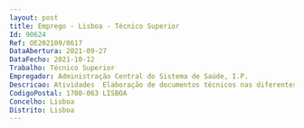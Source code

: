 ```yaml
--- 
layout: post
title: Emprego - Lisboa - Técnico Superior
Id: 90624
Ref: OE202109/0617
DataAbertura: 2021-09-27
DataFecho: 2021-10-12
Trabalho: Técnico Superior
Empregador: Administração Central do Sistema de Saúde, I.P.
Descricao: Atividades  Elaboração de documentos técnicos nas diferentes áreas da Engenharia Mecânica  Apreciação e Elaboração de pareceres sobre projetos de instalações, equipamentos e sistemas mecânicos, sistemas de produção e gestão de energia e sistemas de gestão técnica centralizada e gestão dos respetivos projetos  Acompanhamento dos processos de parcerias público privadas na área da engenharia mecânica  Elaboração de documentos técnicos, nos domínios da engenharia mecânica, para processos de contratação pública de empreitadas e serviços associados a empreitadas, apreciação e elaboração de pareceres sobre as correspondentes propostas e gestão dos respetivos processos  Elaboração de pareceres técnicos sobre investimentos no âmbito do Despacho n.º 10220 2014, do Secretário de Estado da Saúde  Desenvolvimento de metodologias de avaliação de instalações de saúde na área da engenharia mecânica  Gestão de processos relacionados com os programas ECO.AP e PEBC e outros relativos à área da eficiência energética.Perfil de competências  Conhecimentos e prática em projeto, ou em gestão de projeto, ou em fiscalização ou em obra de edifícios hospitalares nas áreas de instalações e equipamentos de AVAC e de redes de fluídos, privilegiando se conhecimentos e prática na área da conservação e gestão de energia na ótica da eficiência energética dos edifícios. Licenciatura em Engenharia Mecânica e inscrição válida como membro efetivo na Ordem dos Engenheiros (Colégio de Eng.ª Mecânica) ou Ordem dos Engenheiros Técnicos (OET). Preferência por formação em Perito Qualificado e Técnico de Instalações e Manutenção (TIM) enquadradas nos diplomas aprovados no âmbito do Sistema de Certificação Energética dos Edifícios (SCE).
CodigoPostal: 1700-063 LISBOA
Concelho: Lisboa
Distrito: Lisboa
--- 
```

